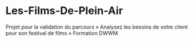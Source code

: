 # Les-Films-De-Plein-Air
Projet pour la validation du parcours « Analysez les besoins de votre client pour son festival de films »  Formation DWWM

